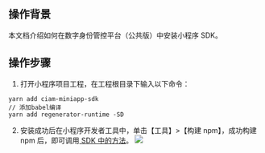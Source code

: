 ## 操作背景
本文档介绍如何在数字身份管控平台（公共版）中安装小程序 SDK。

## 操作步骤

1. 打开小程序项目工程，在工程根目录下输入以下命令：
```
yarn add ciam-miniapp-sdk 
// 添加babel编译
yarn add regenerator-runtime -SD
```
2. 安装成功后在小程序开发者工具中，单击【工具】>【构建 npm】，成功构建 npm 后，即可调用[ SDK 中的方法](https://cloud.tencent.com/document/product/1441/60615)。
![](https://main.qcloudimg.com/raw/286d37c1aa5c1f704d536a6930ba05e0.png)

